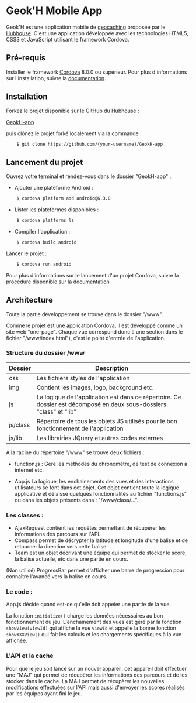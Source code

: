 # Geok'H Mobile App
Geok'H est une application mobile de [geocaching](http://fr.wikipedia.org/wiki/Géocaching) proposée par le [Hubhouse](http://www.univ-lille1.fr/etudes/hubhouse).
C'est une application développée avec les technologies HTML5, CSS3 et JavaScript utilisant le framework Cordova.

## Pré-requis
Installer le framework [Cordova](http://www.cordova.apache.org) 8.0.0 ou supérieur.
Pour plus d'informations sur l'installation, suivre la [documentation](http://cordova.apache.org/docs/en/latest/guide/cli/index.html).

## Installation
Forkez le projet disponible sur le GitHub du Hubhouse :

[GeokH-app](https://github.com/HubHouse-Lille/GeokH-app)

puis clônez le projet forké localement via la commande :

```bash
    $ git clone https://github.com/{your-username}/GeokH-app
```

## Lancement du projet
Ouvrez votre terminal et rendez-vous dans le dossier "GeokH-app" :

- Ajouter une plateforme Android : 

```bash
    $ cordova platform add android@6.3.0
```

- Lister les plateformes disponibles :

```bash
    $ cordova platforms ls
```

- Compiler l'application :

```bash
    $ cordova build android
```

Lancer le projet : 
```bash
    $ cordova run android
```

Pour plus d'informations sur le lancement d'un projet Cordova, suivre la procédure disponible sur la [documentation](http://cordova.apache.org/docs/en/latest/guide/cli/index.html)

## Architecture
Toute la partie développement se trouve dans le dossier "/www".

Comme le projet est une application Cordova, il est développé comme un site web "one-page".
Chaque vue correspond donc à une section dans le fichier "/www/index.html"), c'est le point d'entrée de l'application.

### Structure du dossier /www
| Dossier | Description |
|---------|-------------|
| css | Les fichiers styles de l'application |
| img | Contient les images, logo, background etc. |
| js  | La logique de l'application est dans ce répertoire. Ce dossier est décomposé en deux sous-dossiers "class" et "lib" |
| js/class | Répertoire de tous les objets JS utilisés pour le bon fonctionnement de l'application |
| js/lib | Les librairies JQuery et autres codes externes |

A la racine du répertoire "/www" se trouve deux fichiers :

- function.js :
Gére les méthodes du chronomètre, de test de connexion à internet etc.

- App.js
La logique, les enchainements des vues et des interactions utilisateurs se font dans cet objet.
Cet objet contient toute la logique applicative et délaisse quelques fonctionnalités au fichier "functions.js" ou dans les objets présents dans : "/www/class/...".

### Les classes :
- AjaxRequest contient les requêtes permettant de récupérer les informations des parcours sur l'API.
- Compass permet de décrypter la latitude et longitude d'une balise et de retourner la direction vers cette balise.
- Team est un objet décrivant une équipe qui permet de stocker le score, la balise actuelle, etc dans une partie en cours.

(Non utilisé) ProgressBar permet d'afficher une barre de progression pour connaître l'avancé vers la balise en cours.

### Le code :
App.js décide quand est-ce qu'elle doit appeler une partie de la vue.

La fonction `initialize()` charge les données nécessaires au bon fonctionnement du jeu.
L'enchainement des vues est géré par la fonction `showView(viewId)` qui affiche la vue `viewId` et appelle la bonne fonction `showXXXView()` qui fait les calculs et les chargements spécifiques à la vue affichée.  

### L'API et la cache
Pour que le jeu soit lancé sur un nouvel appareil, cet appareil doit effectuer une "MAJ" qui permet de récupèrer les informations des parcours et de les stocker dans le cache.
La MAJ permet de récupèrer les nouvelles modifications effectuées sur l'[API](https://geokh.herokuapp.com/) mais aussi d'envoyer les scores réalisés par les équipes ayant fini le jeu.